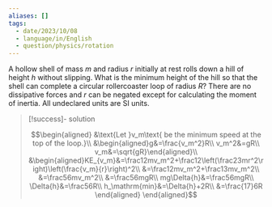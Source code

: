 ```yaml
---
aliases: []
tags:
  - date/2023/10/08
  - language/in/English
  - question/physics/rotation
---
```


A hollow shell of mass $m$ and radius $r$ initially at rest rolls down a hill of height $h$ without slipping. What is the minimum height of the hill so that the shell can complete a circular rollercoaster loop of radius $R$? There are no dissipative forces and $r$ can be negated except for calculating the moment of inertia. All undeclared units are SI units.

> [!success]- solution
>
> $$\begin{aligned}
> &\text{Let }v_m\text{ be the minimum speed at the top of the loop.}\\
> &\begin{aligned}g&=\frac{v_m^2}R\\
> v_m^2&=gR\\
> v_m&=\sqrt{gR}\end{aligned}\\
> &\begin{aligned}KE_{v_m}&=\frac12mv_m^2+\frac12\left(\frac23mr^2\right)\left(\frac{v_m}{r}\right)^2\\
> &=\frac12mv_m^2+\frac13mv_m^2\\
> &=\frac56mv_m^2\\
> &=\frac56mgR\\
> mg\Delta{h}&=\frac56mgR\\
> \Delta{h}&=\frac56R\\
> h_\mathrm{min}&=\Delta{h}+2R\\
> &=\frac{17}6R
> \end{aligned}
> \end{aligned}$$
